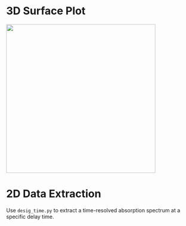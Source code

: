 # 3D Surface Plot

<!-- Figure -->
<p>
  <img src="https://raw.githubusercontent.com/alwin1031/Lab/main/demo.png" width="400px" />
</p>



# 2D Data Extraction
Use <code>desig_time.py</code> to extract a time-resolved absorption spectrum at a specific delay time.
